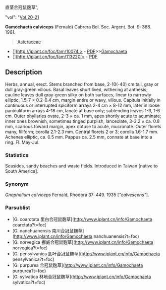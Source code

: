 直茎合冠鼠麴草",

  "vol": "[Vol.20-21](http://iplant.cn/foc/vol/1)

**Gamochaeta calviceps** (Fernald) Cabrera Bol. Soc. Argent. Bot. 9: 368. 1961.

> [Asteraceae](http://www.iplant.cn/info/Asteraceae?t=foc)
* [](http://iplant.cn/foc/fam/10074'> - [PDF](http://iplant.cn/foc/pdf/Asteraceae.pdf)>>[Gamochaeta](http://www.iplant.cn/info/Gamochaeta?t=foc)
* [](http://iplant.cn/foc/fam/113220'> - [PDF](http://www.iplant.cn/foc/pdf/Gamochaeta.pdf)

## Description

Herbs, annual, erect. Stems branched from base, 2-10(-40) cm tall, gray or dull gray-green villous. Basal leaves short lived, withering at anthesis; cauline leaves dull gray-green silky on both surfaces, linear to narrowly elliptic, 1.5-7 × 0.2-0.4 cm, margin entire or wavy, villous. Capitula initially in continuous or interrupted spiciform arrays 2-4 cm × 8-12 mm, later in loose paniculiform arrays 4-18 cm, lanate at base only; subtending leaves 1-3, 1-6 cm. Outer phyllaries ovate, 2-3 × ca. 1 mm, apex shortly acute to acuminate; inner ones brownish, sometimes tinged purplish, lanceolate, 3-3.2 × ca. 0.8 mm, scarious toward margin, apex obtuse to acute, mucronate. Outer florets many, filiform; corolla 2.1-2.3 mm. Central florets 2 or 3; corolla 1.6-1.7 mm. Achenes elliptic, ca. 0.5 mm. Pappus ca. 2.5 mm, connate at base into a ring. Fl. May-Jul.

### Statistics
Seasides, sandy beaches and waste fields. Introduced in Taiwan [native to South America].

### Synonym
*Gnaphalium calviceps* Fernald, Rhodora 37: 449. 1935 [*\"calvescens\"*].

### Parsublist

* [G.  coarctata  里白合冠鼠麴草](http://www.iplant.cn/info/Gamochaeta coarctata?t=foc)
* [G.  nanchuanensis  南川合冠鼠麴草](http://www.iplant.cn/info/Gamochaeta nanchuanensis?t=foc)
* [G.  norvegica  挪威合冠鼠麴草](http://www.iplant.cn/info/Gamochaeta norvegica?t=foc)
* [G.  pensylvanica  匙叶合冠鼠麴草](http://www.iplant.cn/info/Gamochaeta pensylvanica?t=foc)
* [G.  purpurea  合冠鼠麴草](http://www.iplant.cn/info/Gamochaeta purpurea?t=foc)
* [G.  sylvatica  林地合冠鼠麴草](http://www.iplant.cn/info/Gamochaeta sylvatica?t=foc)
